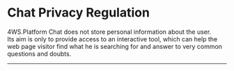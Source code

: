 # Chat Privacy Regulation

4WS.Platform Chat does not store personal information about the user.  
Its aim is only to provide access to an interactive tool, which can help the web page visitor find what he is searching for and answer to very common questions and doubts.

---



